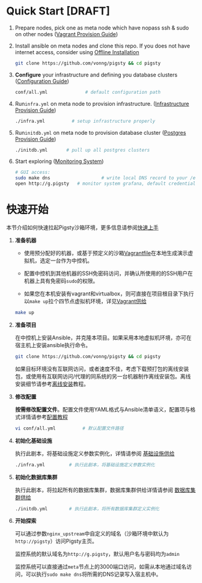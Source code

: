 # Quick Start [DRAFT]

1. Prepare nodes, pick one as meta node which have nopass ssh & sudo on other nodes ([Vagrant Provision Guide](vagrant-provision.md))

2. Install ansible on meta nodes and clone this repo. If you does not have internet access, consider using [Offline Installation](offline-installation.md)

   ```bash
   git clone https://github.com/vonng/pigsty && cd pigsty 
   ```

3. **Configure** your infrastructure and defining you database clusters ([Configuration Guide](configuration.md))

   ```bash
   conf/all.yml				 # default configuration path
   ```


4. Run`infra.yml` on meta node to provision infrastructure. ([Infrastructure Provision Guide](infra-provision.md))

   ```bash
   ./infra.yml          # setup infrastructure properly
   ```

5. Run`initdb.yml` on meta node to provision database cluster ([Postgres Provision Guide](postgres-provision.md))

   ```bash
   ./initdb.yml       # pull up all postgres clusters  
   ```

6. Start exploring ([Monitoring System](monitoring-system.md))

   ```bash
   # GUI access:
   sudo make dns				   # write local DNS record to your /etc/hosts, sudo required
   open http://g.pigsty   # monitor system grafana, default credential: admin:admin
   ```





# 快速开始

本节介绍如何快速拉起Pigsty沙箱环境，更多信息请参阅[快速上手](quick-start.md)

1. **准备机器**

   * 使用预分配好的机器，或基于预定义的沙箱[Vagrantfile](../vagrant/Vagrant)在本地生成演示虚拟机，选定一台作为中控机。

   * 配置中控机到其他机器的SSH免密码访问，并确认所使用的的SSH用户在机器上具有免密码`sudo`的权限。

   * 如果您在本机安装有vagrant和virtualbox，则可直接在项目根目录下执行以`make up`拉个四节点虚拟机环境，详见[Vagrant供给](vagrant-provision.md)

   ```bash
   make up
   ```

2. **准备项目**

   在中控机上安装Ansible，并克隆本项目。如果采用本地虚拟机环境，亦可在宿主机上安装ansible执行命令。

   ```bash
   git clone https://github.com/vonng/pigsty && cd pigsty 
   ```

   如果目标环境没有互联网访问，或者速度不佳，考虑下载预打包的离线安装包，或使用有互联网访问/代理的同系统的另一台机器制作离线安装包。离线安装细节请参考[离线安装](offline-installation.md)教程。

3. **修改配置**

   **按需修改配置文件**。配置文件使用YAML格式与Ansible清单语义，配置项与格式详情请参考[配置教程](configuration.md)

   ```bash
   vi conf/all.yml			# 默认配置文件路径
   ```

  4. **初始化基础设施**

     执行此剧本，将基础设施定义参数实例化，详情请参阅 [基础设施供给](infra-provision.md)

     ```bash
     ./infra.yml         # 执行此剧本，将基础设施定义参数实例化
     ```

  5. **初始化数据库集群**

     执行此剧本，将拉起所有的数据库集群，数据库集群供给详情请参阅 [数据库集群供给](postgres-provision.md)

     ```bash
     ./initdb.yml        # 执行此剧本，将所有数据库集群定义实例化
     ```

6. **开始探索**

   可以通过参数`nginx_upstream`中自定义的域名（沙箱环境中默认为`http://pigsty`）访问Pigsty主页。

   监控系统的默认域名为`http://g.pigsty`，默认用户名与密码均为`admin`

   监控系统可以直接通过`meta`节点上的3000端口访问，如需从本地通过域名访问，可以执行`sudo make dns`将所需的DNS记录写入宿主机中。

